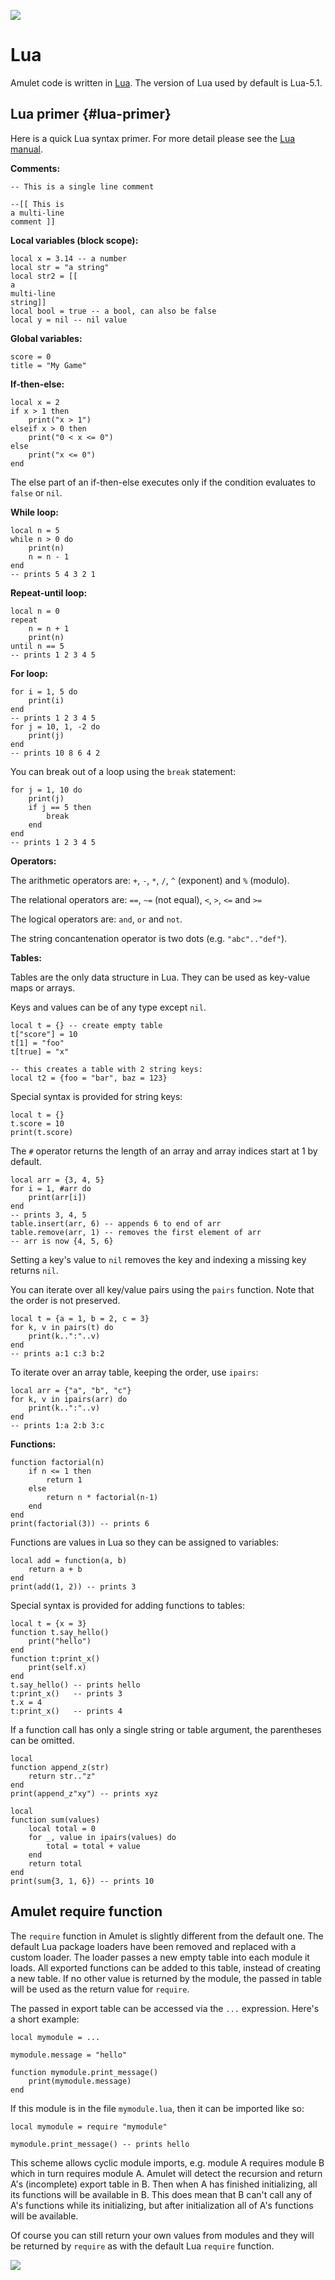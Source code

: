 
![](images/screenshot7.jpg)

Lua
===

Amulet code is written in [Lua](http://www.lua.org).
The version of Lua used by default is Lua-5.1.

Lua primer {#lua-primer}
----------

Here is a quick Lua syntax primer. For more detail please
see the
[Lua manual](http://www.lua.org/manual/5.1/).

**Comments:**

~~~ {.lua}
-- This is a single line comment

--[[ This is
a multi-line
comment ]]
~~~

**Local variables (block scope):**

~~~ {.lua}
local x = 3.14 -- a number
local str = "a string"
local str2 = [[
a
multi-line
string]]
local bool = true -- a bool, can also be false
local y = nil -- nil value
~~~

**Global variables:**

~~~ {.lua}
score = 0
title = "My Game"
~~~

**If-then-else:**

~~~ {.lua}
local x = 2
if x > 1 then
    print("x > 1")
elseif x > 0 then
    print("0 < x <= 0")
else
    print("x <= 0")
end
~~~

The else part of an if-then-else executes
only if the condition evaluates to `false` or `nil`.

**While loop:**

~~~ {.lua}
local n = 5
while n > 0 do
    print(n)
    n = n - 1
end
-- prints 5 4 3 2 1
~~~

**Repeat-until loop:**

~~~ {.lua}
local n = 0
repeat
    n = n + 1
    print(n)
until n == 5
-- prints 1 2 3 4 5
~~~

**For loop:**

~~~ {.lua}
for i = 1, 5 do
    print(i)
end
-- prints 1 2 3 4 5
for j = 10, 1, -2 do
    print(j)
end
-- prints 10 8 6 4 2
~~~

You can break out of a loop using the `break` statement:

~~~ {.lua}
for j = 1, 10 do
    print(j)
    if j == 5 then
        break
    end
end
-- prints 1 2 3 4 5
~~~

**Operators:**

The arithmetic operators are: `+`, `-`, `*`, `/`, `^` (exponent) and `%` (modulo).

The relational operators are: `==`, `~=` (not equal), `<`, `>`, `<=` and `>=`

The logical operators are: `and`, `or` and `not`.

The string concantenation operator is two dots (e.g. `"abc".."def"`).

**Tables:**

Tables are the only data structure in Lua.
They can be used as key-value maps or arrays.

Keys and values can be of any type except `nil`.

~~~ {.lua}
local t = {} -- create empty table
t["score"] = 10
t[1] = "foo"
t[true] = "x"

-- this creates a table with 2 string keys:
local t2 = {foo = "bar", baz = 123}
~~~

Special syntax is provided for string keys:

~~~ {.lua}
local t = {}
t.score = 10
print(t.score)
~~~

The `#` operator returns the length of an array and array indices start at 1 by
default.

~~~ {.lua}
local arr = {3, 4, 5}
for i = 1, #arr do
    print(arr[i])
end
-- prints 3, 4, 5
table.insert(arr, 6) -- appends 6 to end of arr
table.remove(arr, 1) -- removes the first element of arr
-- arr is now {4, 5, 6}
~~~

Setting a key's value to `nil` removes the key
and indexing a missing key returns `nil`.

You can iterate over all key/value pairs using the `pairs` function.
Note that the order is not preserved.

~~~ {.lua}
local t = {a = 1, b = 2, c = 3}
for k, v in pairs(t) do
    print(k..":"..v)
end
-- prints a:1 c:3 b:2
~~~

To iterate over an array table, keeping the order, use `ipairs`:

~~~ {.lua}
local arr = {"a", "b", "c"}
for k, v in ipairs(arr) do
    print(k..":"..v)
end
-- prints 1:a 2:b 3:c
~~~

**Functions:**

~~~ {.lua}
function factorial(n)
    if n <= 1 then
        return 1
    else
        return n * factorial(n-1)
    end
end
print(factorial(3)) -- prints 6
~~~

Functions are values in Lua so they can be assigned to variables:

~~~ {.lua}
local add = function(a, b)
    return a + b
end
print(add(1, 2)) -- prints 3
~~~

Special syntax is provided for adding functions
to tables:

~~~ {.lua}
local t = {x = 3}
function t.say_hello()
    print("hello")
end
function t:print_x()
    print(self.x)
end
t.say_hello() -- prints hello
t:print_x()   -- prints 3
t.x = 4
t:print_x()   -- prints 4
~~~

If a function call has only a single string or
table argument, the parentheses can be omitted.

~~~ {.lua}
local
function append_z(str)
    return str.."z"
end
print(append_z"xy") -- prints xyz

local
function sum(values)
    local total = 0
    for _, value in ipairs(values) do
        total = total + value
    end
    return total
end
print(sum{3, 1, 6}) -- prints 10
~~~

Amulet require function
-----------------------

The `require` function in Amulet is slightly different from
the default one.
The default Lua package loaders have been removed and replaced with a custom
loader. The loader passes a new empty table into each module it loads.
All exported functions can be added to this table, instead of creating a
new table. If no other value is returned by the module, the passed in
table will be used as the return value for `require`.

The passed in export table can be accessed via the `...` expression.
Here's a short example:

~~~ {.lua}
local mymodule = ...

mymodule.message = "hello"

function mymodule.print_message()
    print(mymodule.message)
end
~~~

If this module is in the file `mymodule.lua`, then it can be
imported like so:

~~~ {.lua}
local mymodule = require "mymodule"

mymodule.print_message() -- prints hello
~~~

This scheme allows cyclic module
imports, e.g. module A requires module B which in turn requires module
A. Amulet will detect the recursion and return A's (incomplete) export
table in B. Then when A has finished initializing, all its functions
will be available in B. This does mean that B can't call any of A's
functions while its initializing, but after initialization all of A's
functions will be available.

Of course you can still return your own values from modules and they will
be returned by `require` as with the default Lua `require` function.

![](images/screenshot6.jpg)


